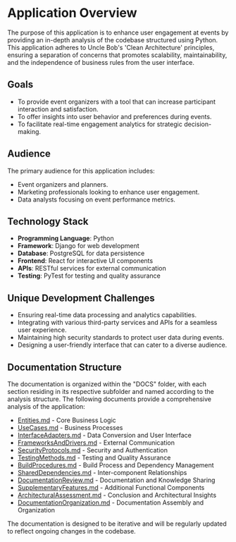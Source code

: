 # Application Overview

The purpose of this application is to enhance user engagement at events by providing an in-depth analysis of the codebase structured using Python. This application adheres to Uncle Bob's 'Clean Architecture' principles, ensuring a separation of concerns that promotes scalability, maintainability, and the independence of business rules from the user interface.

## Goals

- To provide event organizers with a tool that can increase participant interaction and satisfaction.
- To offer insights into user behavior and preferences during events.
- To facilitate real-time engagement analytics for strategic decision-making.

## Audience

The primary audience for this application includes:

- Event organizers and planners.
- Marketing professionals looking to enhance user engagement.
- Data analysts focusing on event performance metrics.

## Technology Stack

- **Programming Language**: Python
- **Framework**: Django for web development
- **Database**: PostgreSQL for data persistence
- **Frontend**: React for interactive UI components
- **APIs**: RESTful services for external communication
- **Testing**: PyTest for testing and quality assurance

## Unique Development Challenges

- Ensuring real-time data processing and analytics capabilities.
- Integrating with various third-party services and APIs for a seamless user experience.
- Maintaining high security standards to protect user data during events.
- Designing a user-friendly interface that can cater to a diverse audience.

## Documentation Structure

The documentation is organized within the "DOCS" folder, with each section residing in its respective subfolder and named according to the analysis structure. The following documents provide a comprehensive analysis of the application:

- [Entities.md](Entities.md) - Core Business Logic
- [UseCases.md](UseCases.md) - Business Processes
- [InterfaceAdapters.md](InterfaceAdapters.md) - Data Conversion and User Interface
- [FrameworksAndDrivers.md](FrameworksAndDrivers.md) - External Communication
- [SecurityProtocols.md](SecurityProtocols.md) - Security and Authentication
- [TestingMethods.md](TestingMethods.md) - Testing and Quality Assurance
- [BuildProcedures.md](BuildProcedures.md) - Build Process and Dependency Management
- [SharedDependencies.md](SharedDependencies.md) - Inter-component Relationships
- [DocumentationReview.md](DocumentationReview.md) - Documentation and Knowledge Sharing
- [SupplementaryFeatures.md](SupplementaryFeatures.md) - Additional Functional Components
- [ArchitecturalAssessment.md](ArchitecturalAssessment.md) - Conclusion and Architectural Insights
- [DocumentationOrganization.md](DocumentationOrganization.md) - Documentation Assembly and Organization

The documentation is designed to be iterative and will be regularly updated to reflect ongoing changes in the codebase.